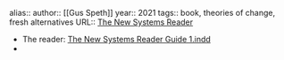 alias::
author:: [[Gus Speth]]
year:: 2021
tags:: book, theories of change, fresh alternatives
URL:: [The New Systems Reader](https://thenextsystem.org/newsystemsreader)

- The reader: [The New Systems Reader Guide 1.indd](https://thenextsystem.org/sites/default/files/pdfs/2020-10/The-New-Systems-Reader-Guide-v2_0.pdf)
-
